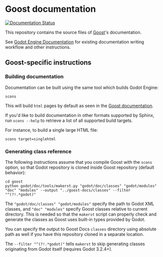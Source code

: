 # Goost documentation

[![Documentation Status](https://readthedocs.org/projects/goost/badge/?version=gd3)](https://goost.readthedocs.io/en/latest/?badge=gd3)

This repository contains the source files of
[Goost](https://github.com/goostengine/goost)'s documentation.

See [Godot Engine Documentation](https://github.com/godotengine/godot-docs)
for existing documentation writing workflow and other instructions.

## Goost-specific instructions

### Building documentation

Documentation can be built using the same tool which builds Godot Engine:
```
scons
```

This will build `html` pages by default as seen in the
[Goost documentation](https://goost.readthedocs.io/en/latest/).

If you'd like to build documentation in other formats supported by Sphinx, 
run `scons --help` to retrieve a list of all supported build targets.

For instance, to build a single large HTML file:

```
scons target=singlehtml
```

### Generating class reference

The following instructions assume that you compile Goost with the `scons` option,
so that Godot repository is cloned inside Goost repository (default behavior):

```
cd goost
python godot/doc/tools/makerst.py "godot/doc/classes" "godot/modules" "doc" "modules" --output "../goost-docs/classes" --filter "^(?!.*godot)"
```

The `"godot/doc/classes" "godot/modules"` specify the path to Godot XML classes,
and `"doc" "modules"` specify Goost classes relative to current directory. This 
is needed so that the `makerst` script can properly check and generate the
classes as Goost uses built-in types provided by Godot.

You can specify the output to Goost Docs `classes` directory using absolute path
as well if you have this repository cloned in a separate location.

The `--filter "^(?!.*godot)"` tells `makerst` to skip generating classes
originating from Godot itself (requires Godot 3.2.4+).

